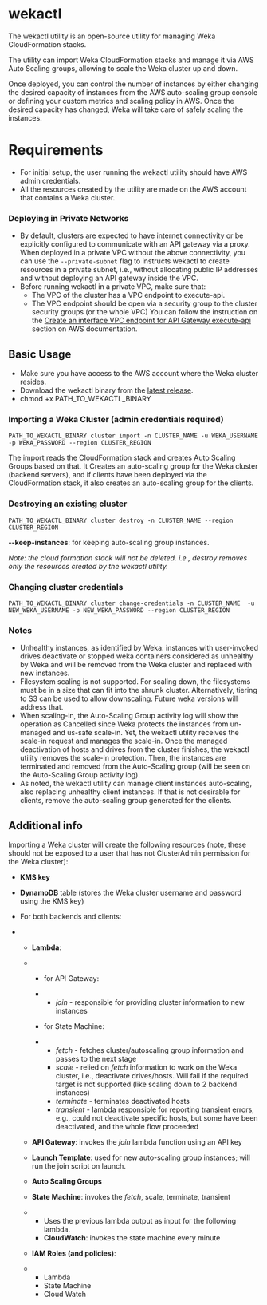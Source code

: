 # wekactl

The wekactl utility is an open-source utility for managing Weka CloudFormation stacks.

The utility can import Weka CloudFormation stacks and manage it via AWS Auto Scaling groups, allowing to scale the Weka cluster up and down.

Once deployed, you can control the number of instances by either changing the desired capacity of instances from the AWS auto-scaling group console or defining your custom metrics and scaling policy in AWS. Once the desired capacity has changed, Weka will take care of safely scaling the instances.

# Requirements

- For initial setup, the user running the wekactl utility should have AWS admin credentials.
- All the resources created by the utility are made on the AWS account that contains a Weka cluster.

### Deploying in Private Networks
- By default, clusters are expected to have internet connectivity or be explicitly configured to communicate with an API gateway via a proxy.
When deployed in a private VPC without the above connectivity, you can use the `--private-subnet` flag to instructs wekactl to create resources in a private subnet, i.e., without allocating public IP addresses and without deploying an API gateway inside the VPC.
- Before running wekactl in a private VPC, make sure that:
  - The VPC of the cluster has a VPC endpoint to execute-api.
  - The VPC endpoint should be open via a security group to the cluster security groups (or the whole VPC)
You can follow the instruction on the [Create an interface VPC endpoint for API Gateway execute-api](https://docs.aws.amazon.com/apigateway/latest/developerguide/apigateway-private-apis.html#apigateway-private-api-create-interface-vpc-endpoint "AWS Documentation") section on AWS documentation.


## Basic Usage

- Make sure you have access to the AWS account where the Weka cluster resides.
- Download the wekactl binary from the [latest release](https://github.com/weka/wekactl/releases/latest).
- chmod +x PATH_TO_WEKACTL_BINARY

### Importing a Weka Cluster (admin credentials required)

```
PATH_TO_WEKACTL_BINARY cluster import -n CLUSTER_NAME -u WEKA_USERNAME -p WEKA_PASSWORD --region CLUSTER_REGION
```

The import reads the CloudFormation stack and creates Auto Scaling Groups based on that.
It Creates an auto-scaling group for the Weka cluster (backend servers), and if clients have been deployed via the CloudFormation stack, it also creates an auto-scaling group for the clients.

### Destroying an existing cluster

```
PATH_TO_WEKACTL_BINARY cluster destroy -n CLUSTER_NAME --region CLUSTER_REGION
```

**--keep-instances**: for keeping auto-scaling group instances.

*Note: the cloud formation stack will not be deleted. i.e., destroy removes only the resources created by the wekactl utility.*

### Changing cluster credentials
    PATH_TO_WEKACTL_BINARY cluster change-credentials -n CLUSTER_NAME  -u NEW_WEKA_USERNAME -p NEW_WEKA_PASSWORD --region CLUSTER_REGION

### Notes

- Unhealthy instances, as identified by Weka: instances with user-invoked drives deactivate or stopped weka containers considered as unhealthy by Weka and will be removed from the Weka cluster and replaced with new instances.
- Filesystem scaling is not supported. For scaling down, the filesystems must be in a size that can fit into the shrunk cluster. Alternatively, tiering to S3 can be used to allow downscaling. Future weka versions will address that.
- When scaling-in, the Auto-Scaling Group activity log will show the operation as Cancelled since Weka protects the instances from un-managed and us-safe scale-in. Yet, the wekactl utility receives the scale-in request and manages the scale-in. Once the managed deactivation of hosts and drives from the cluster finishes, the wekactl utility removes the scale-in protection. Then, the instances are terminated and removed from the Auto-Scaling group (will be seen on the Auto-Scaling Group activity log).
- As noted, the wekactl utility can manage client instances auto-scaling, also replacing unhealthy client instances. If that is not desirable for clients, remove the auto-scaling group generated for the clients.

## Additional info

Importing a Weka cluster will create the following resources (note, these should not be exposed to a user that has not ClusterAdmin permission for the Weka cluster):

- **KMS key**

- **DynamoDB** table (stores the Weka cluster username and password using the KMS key)

- For both backends and clients:

- - **Lambda**:

  - - for API Gateway:

    - - *join* - responsible for providing cluster information to new instances

    - for State Machine:

    - - *fetch* - fetches cluster/autoscaling group information and passes to the next stage
      - *scale* - relied on *fetch* information to work on the Weka cluster, i.e., deactivate drives/hosts. Will fail if the required target is not supported (like scaling down to 2 backend instances)
      - *terminate* - terminates deactivated hosts
      - *transient* - lambda responsible for reporting transient errors, e.g., could not deactivate specific hosts, but some have been deactivated, and the whole flow proceeded

  - **API Gateway**: invokes the *join* lambda function using an API key

  - **Launch Template**: used for new auto-scaling group instances; will run the join script on launch.

  - **Auto Scaling Groups**

  - **State Machine**: invokes the *fetch*, scale, terminate, transient

  - - Uses the previous lambda output as input for the following lambda.
    - **CloudWatch**: invokes the state machine every minute

  - **IAM Roles (and policies)**:

  - - Lambda
    - State Machine
    - Cloud Watch

